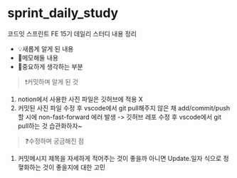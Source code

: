 # sprint_daily_study
코드잇 스프린트 FE 15기 데일리 스터디 내용 정리
- 💡새롭게 알게 된 내용
- 📌메모해둘 내용
- 📑중요하게 생각하는 부분
  
> ❗커밋하며 알게 된 것
1. notion에서 사용한 사진 파일은 깃허브에 적용 X
2. 커밋된 사진 파일 수정 후 vscode에서 git pull해주지 않은 채 add/commit/push할 시에 non-fast-forward 에러 발생
-> 깃허브 레포 수정 후 vscode에서 git pull하는 것 습관화하자~

> ❓수정하며 궁금해진 점
1. 커밋메시지 제목을 자세하게 적어주는 것이 좋을까 아니면
   Update.일자 식으로 정혛화하는 것이 좋을지에 대한 고민
